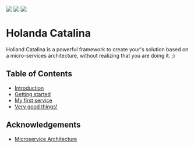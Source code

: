 ![](https://img.shields.io/travis/javaito/HolandaCatalinaFw.svg)
![](https://img.shields.io/github/license/javaito/HolandaCatalinaFw.svg)
![](https://img.shields.io/github/release/javaito/HolandaCatalinaFw.svg)

# Holanda Catalina

Holland Catalina is a powerful framework to create your's solution based on a micro-services architecture, without realizing that you are doing it. ;)

## Table of Contents
 - [Introduction](introduction.md)
 - [Getting started](getting-started.md)
 - [My first service](my-first-service.md)
 - [Very good things!](components.md)

## Acknowledgements

 - [Microservice Architecture](http://microservices.io/index.html)
